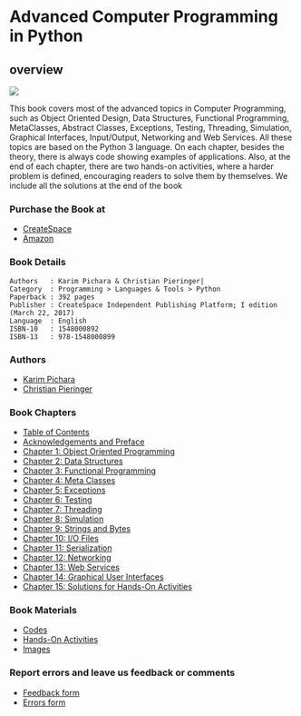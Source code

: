 # Advanced Computer Programming in Python

## overview

![](https://advancedpythonprogramming.github.io/images/cover-front.png)

This book covers most of the advanced topics in Computer Programming, such as Object Oriented Design, Data Structures, Functional Programming, MetaClasses, Abstract Classes, Exceptions, Testing, Threading, Simulation, Graphical Interfaces, Input/Output, Networking and Web Services. All these topics are based on the Python 3 language. On each chapter, besides the theory, there is always code showing examples of applications. Also, at the end of each chapter, there are two hands-on activities, where a harder problem is defined, encouraging readers to solve them by themselves. We include all the solutions at the end of the book

### Purchase the Book at
* [CreateSpace](https://www.createspace.com/7030528)
* [Amazon](https://www.amazon.com/Advanced-Computer-Programming-Python-Pichara/dp/1548000892/ref=sr_1_1?ie=UTF8&qid=1502384552&sr=8-1&keywords=pieringer)

### Book Details
```
Authors   : Karim Pichara & Christian Pieringer|
Category  : Programming > Languages & Tools > Python
Paperback : 392 pages
Publisher : CreateSpace Independent Publishing Platform; I edition (March 22, 2017)
Language  : English
ISBN-10   : 1548000892
ISBN-13   : 978-1548000899
```

### Authors

* [Karim Pichara](http://kpichara.ing.puc.cl/)
* [Christian Pieringer](https://cpieringer.github.io/)

### Book Chapters
* [Table of Contents](https://advancedpythonprogramming.github.io/Book_Chapters/00_Table_of_Contents.pdf)
* [Acknowledgements and Preface](https://advancedpythonprogramming.github.io/Book_Chapters/01_Ack_Preface.pdf)
* [Chapter 1: Object Oriented Programming](https://advancedpythonprogramming.github.io/Book_Chapters/Chapter_1_OOP.pdf)
* [Chapter 2: Data Structures](https://advancedpythonprogramming.github.io/Book_Chapters/Chapter_2_Data_Structures.pdf)
* [Chapter 3: Functional Programming](https://advancedpythonprogramming.github.io/Book_Chapters/Chapter_3_Functional_Prog.pdf)
* [Chapter 4: Meta Classes](https://advancedpythonprogramming.github.io/Book_Chapters/Chapter_4_Meta_Classes.pdf)
* [Chapter 5: Exceptions](https://advancedpythonprogramming.github.io/Book_Chapters/Chapter_5_Exceptions.pdf)
* [Chapter 6: Testing](https://advancedpythonprogramming.github.io/Book_Chapters/Chapter_6_Testing.pdf)
* [Chapter 7: Threading](https://advancedpythonprogramming.github.io/Book_Chapters/Chapter_7_Threading.pdf)
* [Chapter 8: Simulation](https://advancedpythonprogramming.github.io/Book_Chapters/Chapter_8_Simulation.pdf)
* [Chapter 9: Strings and Bytes](https://advancedpythonprogramming.github.io/Book_Chapters/Chapter_9_Strings_Bytes.pdf)
* [Chapter 10: I/O Files](https://advancedpythonprogramming.github.io/Book_Chapters/Chapter_10_I_O_Files.pdf)
* [Chapter 11: Serialization](https://advancedpythonprogramming.github.io/Book_Chapters/Chapter_11_Serialization.pdf)
* [Chapter 12: Networking](https://advancedpythonprogramming.github.io/Book_Chapters/Chapter_12_Networking.pdf)
* [Chapter 13: Web Services](https://advancedpythonprogramming.github.io/Book_Chapters/Chapter_13_Web_Services.pdf)
* [Chapter 14: Graphical User Interfaces](https://advancedpythonprogramming.github.io/Book_Chapters/Chapter_14_GUI.pdf)
* [Chapter 15: Solutions for Hands-On Activities](https://advancedpythonprogramming.github.io/Book_Chapters/Chapter_15_Solutions.pdf)


### Book Materials
* [Codes](https://github.com/advancedpythonprogramming/chapter_codes)
* [Hands-On Activities](https://github.com/advancedpythonprogramming/hands-on-activities)
* [Images]()

### Report errors and leave us feedback or comments
* [Feedback form](https://goo.gl/forms/PsZWdlb8AIXEiVH73)
* [Errors form](https://goo.gl/forms/4q6hDBYcP9FpK0pi2)
